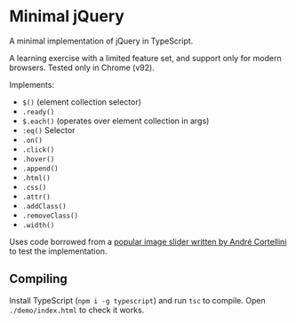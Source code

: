 # Minimal jQuery

A minimal implementation of jQuery in TypeScript.

A learning exercise with a limited feature set, and support only for modern browsers. Tested only in Chrome (v92).

Implements:

- `$()` (element collection selector)
- `.ready()`
- `$.each()` (operates over element collection in args)
- `:eq()` Selector
- `.on()`
- `.click()`
- `.hover()`
- `.append()`
- `.html()`
- `.css()`
- `.attr()`
- `.addClass()`
- `.removeClass()`
- `.width()`

Uses code borrowed from a [popular image slider written by André Cortellini](https://codepen.io/AndreCortellini/pen/kxwmj) to test the implementation.

## Compiling

Install TypeScript (`npm i -g typescript`) and run `tsc` to compile. Open `./demo/index.html` to check it works.
